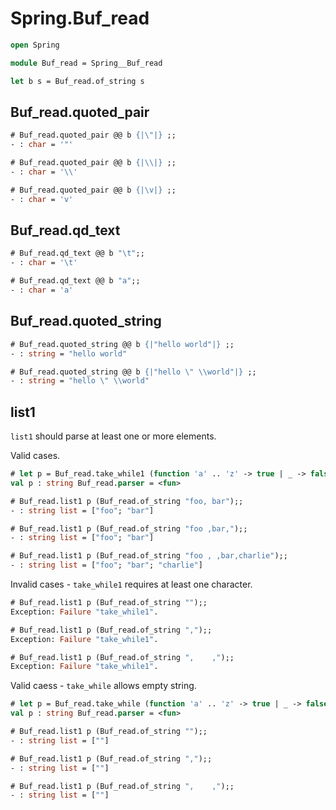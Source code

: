 # Spring.Buf_read

```ocaml
open Spring

module Buf_read = Spring__Buf_read

let b s = Buf_read.of_string s
```

## Buf_read.quoted_pair

```ocaml
# Buf_read.quoted_pair @@ b {|\"|} ;;
- : char = '"'

# Buf_read.quoted_pair @@ b {|\\|} ;;
- : char = '\\'

# Buf_read.quoted_pair @@ b {|\v|} ;;
- : char = 'v'
```

## Buf_read.qd_text

```ocaml
# Buf_read.qd_text @@ b "\t";;
- : char = '\t'

# Buf_read.qd_text @@ b "a";;
- : char = 'a'
```

## Buf_read.quoted_string

```ocaml
# Buf_read.quoted_string @@ b {|"hello world"|} ;;
- : string = "hello world"

# Buf_read.quoted_string @@ b {|"hello \" \\world"|} ;;
- : string = "hello \" \\world"
```

## list1 

`list1` should parse at least one or more elements. 

Valid cases.

```ocaml
# let p = Buf_read.take_while1 (function 'a' .. 'z' -> true | _ -> false);;
val p : string Buf_read.parser = <fun>

# Buf_read.list1 p (Buf_read.of_string "foo, bar");;
- : string list = ["foo"; "bar"]

# Buf_read.list1 p (Buf_read.of_string "foo ,bar,");;
- : string list = ["foo"; "bar"]

# Buf_read.list1 p (Buf_read.of_string "foo , ,bar,charlie");;
- : string list = ["foo"; "bar"; "charlie"]
```

Invalid cases - `take_while1` requires at least one character.

```ocaml
# Buf_read.list1 p (Buf_read.of_string "");;
Exception: Failure "take_while1".

# Buf_read.list1 p (Buf_read.of_string ",");;
Exception: Failure "take_while1".

# Buf_read.list1 p (Buf_read.of_string ",    ,");;
Exception: Failure "take_while1".
```

Valid caess - `take_while` allows empty string.

```ocaml
# let p = Buf_read.take_while (function 'a' .. 'z' -> true | _ -> false);;
val p : string Buf_read.parser = <fun>

# Buf_read.list1 p (Buf_read.of_string "");;
- : string list = [""]

# Buf_read.list1 p (Buf_read.of_string ",");;
- : string list = [""]

# Buf_read.list1 p (Buf_read.of_string ",    ,");;
- : string list = [""]
```
